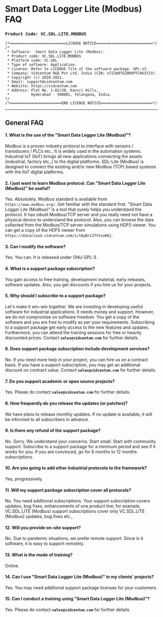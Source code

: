 # Smart Data Logger Lite (Modbus) FAQ
### ```Product Code: VC.SDL.LITE.MODBUS```

```
/*==========================LICENSE NOTICE==========================*/
/*
 * Software:  Smart Data Logger Lite (Modbus).
 * Product code: VC.SDL.LITE.MODBUS
 * Platform code: VC.SDL
 * Type of software: Application.
 * License: Refer to LICENSE file of the software package. GPL-v3.
 * Company: Vidcentum R&D Pvt Ltd, India (CIN: U72200TG2009PTC063723).
 * Copyright (c) 2020-2021.
 * Email: support@vidcentum.com
 * Website: https://vidcentum.com
 * Address: Plot No. 1-62/20, Kavuri Hills, 
 *          Hyderabad - 500081, Telangana, India.
*/
/*========================END LICENSE NOTICE========================*/
```
---

## General FAQ
#### 1. What is the use of the "Smart Data Logger Lite (Modbus)"?
Modbus is a proven industry protocol to interface with sensors / transducers / PLCs etc., It is widely used in the automation systems. Industrial IoT (IIoT) brings all new applications connecting the assets (industrial, factory etc.,) to the digital platforms. SDL-Lite (Modbus) is designed to connect the existing and/or new Modbus (TCP) based systems with the IIoT digital platforms.

#### 2. I just want to learn Modbus protocol. Can "Smart Data Logger Lite (Modbus)" be useful?
Yes. Absolutely. Modbus standard is available from `https://www.modbus.org/`. Get familiar with the standard first.  "Smart Data Logger Lite (Modbus)" is a tool that surely helps you understand the protocol. It has inbuilt Modbus/TCP server and you really need not have a physical device to understand the protocol. Also, you can browse the data collected from the Modbus/TCP server simulations using HDF5 viewer. You can get a copy of the HDF5 viewer from `https://datacloud.vidcentum.com/s/tQyBrCZf5YxoH8j`.

#### 3. Can I modify the software?
Yes. You can. It is released under GNU GPL-3. 

#### 4. What is a support package subscription?
You gain access to free training, development material, early releases, software updates. Also, you get discounts if you hire us for your projects.

#### 5. Why should I subscribe to a support package?
Let's make it win-win together. We are investing in developing useful software for industrial applications. It needs money and support. However, we do not compromise on software freedom. You get a copy of the software and you are free to modify as per your requirements. Subscribing to a support package get early access to the new features and updates. Furthermore, you can attend the training sessions for free or heavily discounted prices. Contact **`sales@vidcentum.com`** for further details.

#### 6. Does support package subscription include development services?
No. If you need more help in your project, you can hire us on a contract basis. If you have a support subscription, you may get an additional discount on contract value.  Contact **`sales@vidcentum.com`** for further details.

#### 7. Do you support academic or open source projects?
Yes. Please do contact **`sales@vidcentum.com`** for further details. 

#### 8. How frequently do you release the updates (or patches)?
We have plans to release monthly updates. If no update is available, it will be informed to all subscribers in advance.

#### 9. Is there any refund of the support package?
No. Sorry. We understand your concerns. Start small. Start with community support. Subscribe to a support package for a minimum period and see if it works for you. If you are convinced, go for 6 months to 12 months subscriptions.

#### 10. Are you going to add other industrial protocols to the framework?
Yes, progressively.

#### 11. Will my support package subscription cover all protocols?
No. You need additional subscriptions. Your support subscription covers updates, bug fixes, enhancements of one product line; for example, VC.SDL.LITE (Modbus) support subscriptions cover only VC.SDL.LITE (Modbus) updates, bug fixes etc.,

#### 12. Will you provide on-site support?
No. Due to pandemic situations, we prefer remote support. Since is it software, it is easy to support remotely.

#### 13. What is the mode of training?
Online. 

#### 14. Can I use "Smart Data Logger Lite (Modbus)" in my clients' projects?
Yes. You may need additional support package licenses for your customers. 

#### 15. Can I conduct a training using "Smart Data Logger Lite (Modbus)"?
Yes. Please do contact **`sales@vidcentum.com`** for further details. 
